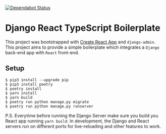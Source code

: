 [![Dependabot Status](https://api.dependabot.com/badges/status?host=github&repo=shakib609/django-react-boilerplate)](https://dependabot.com)

# Django React TypeScript Boilerplate

This project was bootstrapped with [Create React App](https://github.com/facebook/create-react-app) and `django-admin`. This project aims to provide a simple boilerplate which integrates a `Django` back-end app with `React` front-end.

## Setup
```shell
$ pip3 install --upgrade pip
$ pip3 install poetry
$ poetry install
$ yarn install
$ yarn build
$ poetry run python manage.py migrate
$ poetry run python manage.py runserver
```

P.S. Everytime before running the Django Server make sure you build you React app running `yarn build`.
In development, the Django and React servers run on different ports for live-reloading and other features to work.
